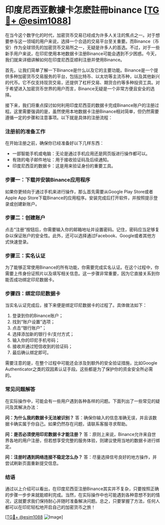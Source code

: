 # 印度尼西亚數據卡怎麽註冊binance [[TG💪+ @esim1088](https://t.me/s/esim1088)]

在当今这个数字化的时代，加密货币交易已经成为许多人关注的焦点之一。对于想要参与这一领域的用户来说，选择一个合适的交易平台至关重要。而Binance（币安）作为全球领先的加密货币交易所之一，无疑是许多人的首选。不过，对于一些新手用户来说，在印尼使用本地数据卡注册Binance可能会遇到不少困惑。今天，我们就来详细讲解如何在印度尼西亚顺利注册并使用Binance。

首先，让我们简单了解一下Binance是什么以及它的主要功能。Binance是一个提供多种加密货币交易服务的平台，包括比特币、以太坊等主流币种，以及其他新兴的代币。它不仅支持现货交易，还提供了杠杆交易、期货合约等多种投资工具。对于希望进入加密货币世界的用户而言，Binance无疑是一个非常方便且安全的选择。

接下来，我们将重点探讨如何利用印度尼西亚的数据卡完成Binance账户的注册过程。这里需要强调的是，虽然使用本地数据卡注册Binance相对简单，但仍然需要遵循一定的步骤和注意事项。以下就是具体的注册流程：

### 注册前的准备工作

在开始注册之前，确保你已经准备好以下几样东西：
- 一部智能手机或电脑：无论是通过手机应用还是网页版进行操作都可以。
- 有效的电子邮件地址：用于接收验证码及后续通知。
- 印度尼西亚的数据卡：这是用来验证身份的重要工具。

### 步骤一：下载并安装Binance应用程序

如果你更倾向于通过手机来进行操作，那么首先需要从Google Play Store或者Apple App Store下载Binance的应用程序。安装完成后打开软件，并按照提示登录或创建新账户。

### 步骤二：创建账户

点击“注册”按钮后，你需要输入你的邮箱地址并设置密码。记住，密码应当足够复杂以保证账户的安全性。此外，还可以选择通过Facebook、Google或者其他方式快速登录。

### 步骤三：实名认证

为了能够正常使用Binance的所有功能，你需要完成实名认证。在这个过程中，你需要上传身份证照片以及填写相关信息。这一步骤非常重要，因为它直接关系到你能否成功绑定印尼数据卡。

### 步骤四：绑定印尼数据卡

当实名认证完成后，接下来便是绑定印尼数据卡的过程了。具体做法如下：
1. 登录到你的Binance账户；
2. 找到“账户设置”选项；
3. 点击“银行账户”；
4. 选择添加新的银行卡/支付方式；
5. 输入你的印尼手机号码；
6. 接收并通过短信收到的验证码；
7. 最后确认绑定即可。

需要注意的是，在整个过程中可能还会涉及到额外的安全验证措施，比如Google Authenticator之类的双因素认证手段。这些都是为了保护你的资金安全所必需的。

### 常见问题解答

在实际操作中，可能会有一些用户遇到各种各样的问题。下面列出了一些常见的疑问及其解决办法：

**问：为什么我的数据卡无法被识别？**
答：确保你输入的信息准确无误，并且该数据卡确实属于你自己。如果仍然存在问题，请联系客服寻求帮助。

**问：是否必须使用印尼数据卡才能注册？**
答：原则上来说，Binance允许来自世界各地的用户注册，但若想享受完整的服务体验，则建议使用当地的数据卡进行绑定。

**问：注册时遇到网络连接不稳定怎么办？**
答：尽量选择信号良好的地方操作，并尝试刷新页面重新提交信息。

### 结语

通过以上介绍可以看出，在印度尼西亚注册Binance其实并不复杂，只要按照正确的步骤一步步来就能顺利完成。当然，在实际操作中也可能遇到各种意想不到的情况，这就要求我们保持耐心并随时准备解决问题。总之，只要掌握了方法，任何人都可以在印尼轻松地开启自己的加密货币之旅！

[[TG💪+ @esim1088](https://t.me/s/esim1088) ![Image](https://i.postimg.cc/4NQfJmqS/Snipaste-2025-05-13-00-14-12.png)]